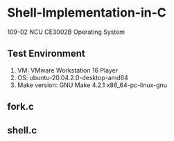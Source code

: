 # Shell-Implementation-in-C

109-02 NCU CE3002B Operating System

## Test Environment

1. VM: VMware Workstation 16 Player
2. OS: ubuntu-20.04.2.0-desktop-amd64
3. Make version: GNU Make 4.2.1 x86_64-pc-linux-gnu

## fork.c

## shell.c
